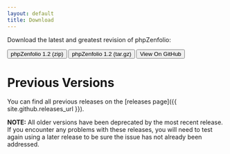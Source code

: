 ```yaml
---
layout: default
title: Download
---
```


Download the latest and greatest revision of phpZenfolio:

<div class="center dwn-btns">
  <a href="https://github.com/lildude/phpZenfolio/archive/1.2.zip">
    <button type="button" class="btn btn-primary btn-lg">
      <i class="icon-download-alt"></i> phpZenfolio 1.2 (zip)
    </button></a>
  <a href="https://github.com/lildude/phpZenfolio/archive/1.2.tar.gz">
    <button type="button" class="btn btn-primary btn-lg">
      <i class="icon-download-alt"></i> phpZenfolio 1.2 (tar.gz)</button></a>
  <a href="https://github.com/lildude/phpZenfolio">
    <button type="button" class="btn btn-primary btn-lg">
      <i class="icon-github"></i> View On GitHub</button></a>
</div>


Previous Versions
=================

You can find all previous releases on the [releases page]({{ site.github.releases_url }}).

**NOTE:** All older versions have been deprecated by the most recent release. If you encounter any problems with these releases, you will need to test again using a later release to be sure the issue has not already been addressed.
